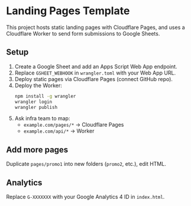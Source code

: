 # Landing Pages Template

This project hosts static landing pages with Cloudflare Pages, and uses a Cloudflare Worker to send form submissions to Google Sheets.

## Setup

1. Create a Google Sheet and add an Apps Script Web App endpoint.
2. Replace `GSHEET_WEBHOOK` in `wrangler.toml` with your Web App URL.
3. Deploy static pages via Cloudflare Pages (connect GitHub repo).
4. Deploy the Worker:
   ```bash
   npm install -g wrangler
   wrangler login
   wrangler publish
   ```
5. Ask infra team to map:
   - `example.com/pages/*` → Cloudflare Pages
   - `example.com/api/*` → Worker

## Add more pages

Duplicate `pages/promo1` into new folders (`promo2`, etc.), edit HTML.

## Analytics

Replace `G-XXXXXXX` with your Google Analytics 4 ID in `index.html`.
